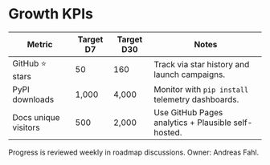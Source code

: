 # Growth KPIs

| Metric | Target D7 | Target D30 | Notes |
|--------|-----------|------------|-------|
| GitHub ⭐️ stars | 50 | 160 | Track via star history and launch campaigns. |
| PyPI downloads | 1,000 | 4,000 | Monitor with `pip install` telemetry dashboards. |
| Docs unique visitors | 500 | 2,000 | Use GitHub Pages analytics + Plausible self-hosted. |

Progress is reviewed weekly in roadmap discussions. Owner: Andreas Fahl.
